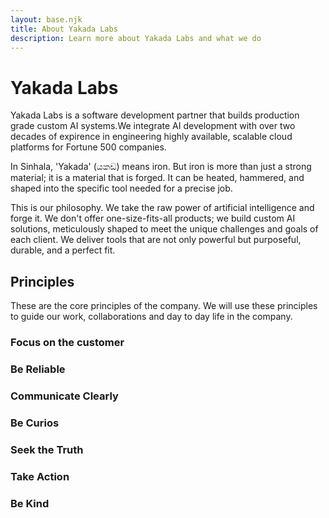 ```yaml
---
layout: base.njk
title: About Yakada Labs
description: Learn more about Yakada Labs and what we do
---
```


<div class="logo">
  <h1>Yakada Labs</h1>
</div>

<div class="content-section">
  <p>Yakada Labs is a software development partner that builds production grade custom AI systems.We integrate AI development with over two decades of expirence in engineering highly available, scalable cloud platforms for Fortune 500 companies.</p>
  <p>In Sinhala, 'Yakada' (යකඩ) means iron. But iron is more than just a strong material; it is a material that is forged. It can be heated, hammered, and shaped into the specific tool needed for a precise job.</p>

  <p>This is our philosophy. We take the raw power of artificial intelligence and forge it. We don't offer one-size-fits-all products; we build custom AI solutions, meticulously shaped to meet the unique challenges and goals of each client. We deliver tools that are not only powerful but purposeful, durable, and a perfect fit.</p>
</div>

<div class="content-section">
  <h2 id="princiles">Principles</h2>
    <p>These are the core principles of the company. We will use these principles to guide our work, collaborations and day to day life in the company.</p>
  <h3>Focus on the customer</h3>
  <h3>Be Reliable</h3>
  <h3>Communicate Clearly</h3>
  <h3>Be Curios </h3>
  <h3>Seek the Truth</h3>
  <h3>Take Action</h3>
  <h3>Be Kind</h3>
</div>
